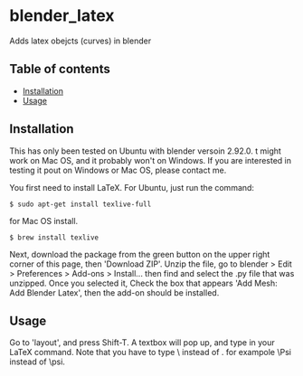 # blender_latex
Adds latex obejcts (curves) in blender

## Table of contents
* [Installation](#Installation)
* [Usage](#Usage)

## Installation
This has only been tested on Ubuntu with blender versoin 2.92.0.
t might work on Mac OS, and it probably won't on Windows. If you are interested in testing it pout on 
Windows or Mac OS, please contact me.

You first need to install LaTeX. For Ubuntu, just run the command:
```
$ sudo apt-get install texlive-full
```

for Mac OS install.
```
$ brew install texlive 
```

Next, download the package from the green button on the upper right corner of this page, then 'Download ZIP'.
Unzip the file, go to blender > Edit > Preferences > Add-ons > Install... then find and select the .py file
that was unzipped.
Once you selected it, Check the box that appears 'Add Mesh: Add Blender Latex', then the add-on should be installed.

## Usage
Go to 'layout', and press Shift-T. A textbox will pop up, and type in your LaTeX command. 
Note that you have to type \\ instead of \. for exampole \\Psi instead of \psi.

